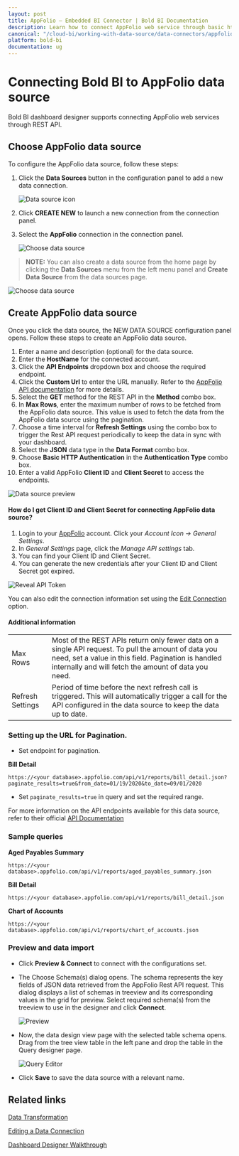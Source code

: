 ```yaml
---
layout: post
title: AppFolio – Embedded BI Connector | Bold BI Documentation
description: Learn how to connect AppFolio web service through basic http authentication with Bold BI Embedded and create data source.
canonical: "/cloud-bi/working-with-data-source/data-connectors/appfolio/"
platform: bold-bi
documentation: ug
---
```


# Connecting Bold BI to AppFolio data source
Bold BI dashboard designer supports connecting AppFolio web services through REST API. 

## Choose AppFolio data source

To configure the AppFolio data source, follow these steps:

1. Click the **Data Sources** button in the configuration panel to add a new data connection.

   ![Data source icon](/static/assets/embedded/working-with-datasource/data-connectors/images/common/DataSourcesIcon.png)

2. Click **CREATE NEW** to launch a new connection from the connection panel.
3. Select the **AppFolio** connection in the connection panel.

   ![Choose data source](/static/assets/embedded/working-with-datasource/data-connectors/images/AppFolio/ChooseDs.png)

> **NOTE:** You can also create a data source from the home page by clicking the **Data Sources** menu from the left menu panel and **Create Data Source** from the data sources page.

   ![Choose data source](/static/assets/embedded/working-with-datasource/data-connectors/images/AppFolio/ChooseDS_Server.png)

## Create AppFolio data source
Once you click the data source, the NEW DATA SOURCE configuration panel opens. Follow these steps to create an AppFolio data source.
1. Enter a name and description (optional) for the data source.
2. Enter the **HostName** for the connected account.
3. Click the **API Endpoints** dropdown box and choose the required endpoint.
4. Click the **Custom Url** to enter the URL manually. Refer to the [AppFolio API documentation](https://help.appfolio.com/s/article/Requesting-Data-from-AppFolio-Data-API-V1) for more details. 
5. Select the **GET** method for the REST API in the **Method** combo box.
6. In **Max Rows**, enter the maximum number of rows to be fetched from the AppFolio data source. This value is used to fetch the data from the AppFolio data source using the pagination.
7. Choose a time interval for **Refresh Settings** using the combo box to trigger the Rest API request periodically to keep the data in sync with your dashboard.  
8. Select the **JSON** data type in the **Data Format** combo box.
9. Choose **Basic HTTP Authentication** in the **Authentication Type** combo box.
10. Enter a valid AppFolio **Client ID** and **Client Secret** to access the endpoints.

![Data source preview](/static/assets/embedded/working-with-datasource/data-connectors/images/AppFolio/DataSourcesView.png)

#### How do I get Client ID and Client Secret for connecting AppFolio data source?

1. Login to your [AppFolio](https://www.appfolio.com/) account. Click your *Account Icon -> General Settings*.
2. In *General Settings* page, click the *Manage API settings* tab.
3. You can find your Client ID and Client Secret.
4. You can generate the new credentials after your Client ID and Client Secret got expired.

![Reveal API Token](/static/assets/embedded/working-with-datasource/data-connectors/images/AppFolio/AppfolioCredentials.png)

You can also edit the connection information set using the [Edit Connection](/embedded-bi/working-with-data-source/editing-a-data-connection/) option.

#### Additional information
<table width="600">
<tr>
<td>
Max Rows
</td>
<td>
Most of the REST APIs return only fewer data on a single API request. To pull the amount of data you need, set a value in this field.  
Pagination is handled internally and will fetch the amount of data you need.
</td>
</tr>
<tr>
<td>
Refresh Settings
</td>
<td>
Period of time before the next refresh call is triggered. This will automatically trigger a call for the API configured in the data source to keep the data up to date.
</td>
</tr>
</table>

### Setting up the URL for Pagination.

* Set endpoint for pagination.

**Bill Detail**

`https://<your database>.appfolio.com/api/v1/reports/bill_detail.json?paginate_results=true&from_date=01/19/2020&to_date=09/01/2020`

* Set `paginate_results=true` in query and set the required range.

For more information on the API endpoints available for this data source, refer to their official [API Documentation](https://help.appfolio.com/s/article/Requesting-Data-from-AppFolio-Data-API-V1)

### Sample queries

**Aged Payables Summary**

`https://<your database>.appfolio.com/api/v1/reports/aged_payables_summary.json`

**Bill Detail**

`https://<your database>.appfolio.com/api/v1/reports/bill_detail.json`

**Chart of Accounts**

`https://<your database>.appfolio.com/api/v1/reports/chart_of_accounts.json`


### Preview and data import
* Click **Preview & Connect** to connect with the configurations set.
* The Choose Schema(s) dialog opens. The schema represents the key fields of JSON data retrieved from the AppFolio Rest API request. This dialog displays a list of schemas in treeview and its corresponding values in the grid for preview. Select required schema(s) from the treeview to use in the designer and click **Connect**.

   ![Preview](/static/assets/embedded/working-with-datasource/data-connectors/images/common/Preview.png)

* Now, the data design view page with the selected table schema opens. Drag from the tree view table in the left pane and drop the table in the Query designer page.

   ![Query Editor](/static/assets/embedded/working-with-datasource/data-connectors/images/common/QueryEditor.png)

* Click **Save** to save the data source with a relevant name.

## Related links
[Data Transformation](/embedded-bi/working-with-data-source/transforming-data/joining-table/)

[Editing a Data Connection](/embedded-bi/working-with-data-source/editing-a-data-connection/)   

[Dashboard Designer Walkthrough](/embedded-bi/getting-started/quick-start/)